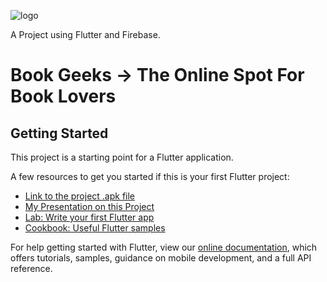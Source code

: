 ![logo](https://user-images.githubusercontent.com/60578902/132099793-839b1c88-1120-437d-bbf7-2cfcb5fbc086.png)

A Project using Flutter and Firebase.

# Book Geeks -> The Online Spot For Book Lovers
## Getting Started

This project is a starting point for a Flutter application.

A few resources to get you started if this is your first Flutter project:
- [Link to the project .apk file](https://drive.google.com/file/d/1Ks_5bWrUYjtzUiYYQMBkpnN8C8R1zeI3/view?usp=sharing)
- [My Presentation on this Project](https://docs.google.com/presentation/d/1fE3zxiR_6T3fjKQjOKkKPB7vpvx8sYBuBM-1KIeenf4/edit?usp=sharing)
- [Lab: Write your first Flutter app](https://flutter.dev/docs/get-started/codelab)
- [Cookbook: Useful Flutter samples](https://flutter.dev/docs/cookbook)

For help getting started with Flutter, view our
[online documentation](https://flutter.dev/docs), which offers tutorials,
samples, guidance on mobile development, and a full API reference.
